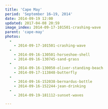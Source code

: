 ```yaml
---
title: 'Cape May'
period: 'September 16–19, 2014'
date: 2014-09-19 12:00
updated: 2017-04-08 20:59
image_index: 2014-09-17-101501-crashing-wave
parent: 'cape-may'
photos:
  -
    - 2014-09-17-101501-crashing-wave
  -
    - 2014-09-16-130501-horseshoe-shell
    - 2014-09-16-130745-sand-grass
  -
    - 2014-09-16-130050-oliver-standing-beach
    - 2014-09-17-113848-butterfly
  -
    - 2014-09-16-152038-bernardus-bottle
    - 2014-09-16-152244-jean-drinking
  -
    - 2014-09-19-181112-sunset-waves

---
```


